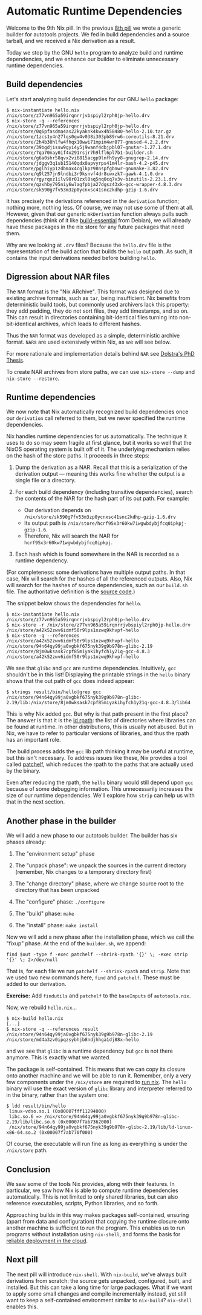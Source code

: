 # Automatic Runtime Dependencies

Welcome to the 9th Nix pill. In the previous [8th pill](08-generic-builders.md) we wrote a generic builder for autotools projects. We fed in build dependencies and a source tarball, and we received a Nix derivation as a result.

Today we stop by the GNU `hello` program to analyze build and runtime dependencies, and we enhance our builder to eliminate unnecessary runtime dependencies.

## Build dependencies

Let's start analyzing build dependencies for our GNU `hello` package:

```console
$ nix-instantiate hello.nix
/nix/store/z77vn965a59irqnrrjvbspiyl2rph0jp-hello.drv
$ nix-store -q --references /nix/store/z77vn965a59irqnrrjvbspiyl2rph0jp-hello.drv
/nix/store/0q6pfasdma4as22kyaknk4kwx4h58480-hello-2.10.tar.gz
/nix/store/1zcs1y4n27lqs0gw4v038i303pb89rw6-coreutils-8.21.drv
/nix/store/2h4b30hlfw4fhqx10wwi71mpim4wr877-gnused-4.2.2.drv
/nix/store/39bgdjissw9gyi4y5j9wanf4dbjpbl07-gnutar-1.27.1.drv
/nix/store/7qa70nay0if4x291rsjr7h9lfl6pl7b1-builder.sh
/nix/store/g6a0shr58qvx2vi6815acgp9lnfh9yy8-gnugrep-2.14.drv
/nix/store/jdggv3q1sb15140qdx0apvyrps41m4lr-bash-4.2-p45.drv
/nix/store/pglhiyp1zdbmax4cglkpz98nspfgbnwr-gnumake-3.82.drv
/nix/store/q9l257jn9lndbi3r9ksnvf4dr8cwxzk7-gawk-4.1.0.drv
/nix/store/rgyrqxz1ilv90r01zxl0sq5nq0cq7v3v-binutils-2.23.1.drv
/nix/store/qzxhby795niy6wlagfpbja27dgsz43xk-gcc-wrapper-4.8.3.drv
/nix/store/sk590g7fv53m3zp0ycnxsc41snc2kdhp-gzip-1.6.drv
```

It has precisely the derivations referenced in the `derivation` function; nothing more, nothing less. Of course, we may not use some of them at all. However, given that our generic `mkDerivation` function always pulls such dependencies (think of it like [build-essential](https://packages.debian.org/unstable/build-essential) from Debian), we will already have these packages in the nix store for any future packages that need them.

Why are we looking at `.drv` files? Because the `hello.drv` file is the representation of the build action that builds the `hello` out path. As such, it contains the input derivations needed before building `hello`.

## Digression about NAR files

The `NAR` format is the "Nix ARchive". This format was designed due to existing archive formats, such as `tar`, being insufficient. Nix benefits from deterministic build tools, but commonly used archivers lack this property: they add padding, they do not sort files, they add timestamps, and so on. This can result in directories containing bit-identical files turning into non-bit-identical archives, which leads to different hashes.

Thus the `NAR` format was developed as a simple, deterministic archive format. `NAR`s are used extensively within Nix, as we will see below.

For more rationale and implementation details behind `NAR` see [Dolstra's PhD Thesis](http://nixos.org/~eelco/pubs/phd-thesis.pdf).

To create NAR archives from store paths, we can use `nix-store --dump` and `nix-store --restore`.

## Runtime dependencies

We now note that Nix automatically recognized build dependencies once our `derivation` call referred to them, but we never specified the runtime dependencies.

Nix handles runtime dependencies for us automatically. The technique it uses to do so may seem fragile at first glance, but it works so well that the NixOS operating system is built off of it. The underlying mechanism relies on the hash of the store paths. It proceeds in three steps:

1.  Dump the derivation as a NAR. Recall that this is a serialization of the derivation output — meaning this works fine whether the output is a single file or a directory.

2.  For each build dependency (including transitive dependencies), search the contents of the NAR for the hash part of its out path. For example:
    * Our derivation depends on `/nix/store/sk590g7fv53m3zp0ycnxsc41snc2kdhp-gzip-1.6.drv`
    * Its output path is `/nix/store/hcrf95x3r60kw71wgwbdybjfcq0ipkpj-gzip-1.6`.
    * Therefore, Nix will search the NAR for `hcrf95x3r60kw71wgwbdybjfcq0ipkpj`.

3.  Each hash which is found somewhere in the NAR is recorded as a runtime dependency.

(For completeness: some derivations have multiple output paths. In that case, Nix will search for the hashes of all the referenced outputs. Also, Nix will search for the hashes of source dependencies, such as our `build.sh` file. The authoritative definition is the [source code](https://github.com/NixOS/nix/blob/a268c0de7192188c7233bf83a4635198c360e270/src/libstore/build/local-derivation-goal.cc#L2220-L2227).)

The snippet below shows the dependencies for `hello`.

```console
$ nix-instantiate hello.nix
/nix/store/z77vn965a59irqnrrjvbspiyl2rph0jp-hello.drv
$ nix-store -r /nix/store/z77vn965a59irqnrrjvbspiyl2rph0jp-hello.drv
/nix/store/a42k52zwv6idmf50r9lps1nzwq9khvpf-hello
$ nix-store -q --references /nix/store/a42k52zwv6idmf50r9lps1nzwq9khvpf-hello
/nix/store/94n64qy99ja0vgbkf675nyk39g9b978n-glibc-2.19
/nix/store/8jm0wksask7cpf85miyakihyfch1y21q-gcc-4.8.3
/nix/store/a42k52zwv6idmf50r9lps1nzwq9khvpf-hello
```

We see that `glibc` and `gcc` are runtime dependencies. Intuitively, `gcc` shouldn't be in this list! Displaying the printable strings in the `hello` binary shows that the out path of `gcc` does indeed appear:

```console
$ strings result/bin/hello|grep gcc
/nix/store/94n64qy99ja0vgbkf675nyk39g9b978n-glibc-2.19/lib:/nix/store/8jm0wksask7cpf85miyakihyfch1y21q-gcc-4.8.3/lib64
```

This is why Nix added `gcc`. But why is that path present in the first place? The answer is that it is the [ld rpath](http://en.wikipedia.org/wiki/Rpath): the list of directories where libraries can be found at runtime. In other distributions, this is usually not abused. But in Nix, we have to refer to particular versions of libraries, and thus the rpath has an important role.

The build process adds the `gcc` lib path thinking it may be useful at runtime, but this isn't necessary. To address issues like these, Nix provides a tool called [patchelf](https://nixos.org/patchelf.html), which reduces the rpath to the paths that are actually used by the binary.

Even after reducing the rpath, the `hello` binary would still depend upon `gcc` because of some debugging information. This unnecessarily increases the size of our runtime dependencies. We'll explore how `strip` can help us with that in the next section.

## Another phase in the builder

We will add a new phase to our autotools builder. The builder has six phases already:

1.  The "environment setup" phase

2.  The "unpack phase": we unpack the sources in the current directory (remember, Nix changes to a temporary directory first)

3.  The "change directory" phase, where we change source root to the directory that has been unpacked

4.  The "configure" phase: `./configure`

5.  The "build" phase: `make`

6.  The "install" phase: `make install`

Now we will add a new phase after the installation phase, which we call the "fixup" phase. At the end of the `builder.sh`, we append:

```console
find $out -type f -exec patchelf --shrink-rpath '{}' \; -exec strip '{}' \; 2>/dev/null
```

That is, for each file we run `patchelf --shrink-rpath` and `strip`. Note that we used two new commands here, `find` and `patchelf`. These must be added to our derivation.

**Exercise:** Add `findutils` and `patchelf` to the `baseInputs` of `autotools.nix`.

Now, we rebuild `hello.nix`...

```console
$ nix-build hello.nix
[...]
$ nix-store -q --references result
/nix/store/94n64qy99ja0vgbkf675nyk39g9b978n-glibc-2.19
/nix/store/md4a3zv0ipqzsybhjb8ndjhhga1dj88x-hello
```

and we see that `glibc` is a runtime dependency but `gcc` is not there anymore. This is exactly what we wanted.

The package is self-contained. This means that we can copy its closure onto another machine and we will be able to run it. Remember, only a very few components under the `/nix/store` are required to [run nix](02-install-on-your-running-system.md). The `hello` binary will use the exact version of `glibc` library and interpreter referred to in the binary, rather than the system one:

```console
$ ldd result/bin/hello
 linux-vdso.so.1 (0x00007fff11294000)
 libc.so.6 => /nix/store/94n64qy99ja0vgbkf675nyk39g9b978n-glibc-2.19/lib/libc.so.6 (0x00007f7ab7362000)
 /nix/store/94n64qy99ja0vgbkf675nyk39g9b978n-glibc-2.19/lib/ld-linux-x86-64.so.2 (0x00007f7ab770f000)
```

Of course, the executable will run fine as long as everything is under the `/nix/store` path.

## Conclusion

We saw some of the tools Nix provides, along with their features. In particular, we saw how Nix is able to compute runtime dependencies automatically. This is not limited to only shared libraries, but can also reference executables, scripts, Python libraries, and so forth.

Approaching builds in this way makes packages self-contained, ensuring (apart from data and configuration) that copying the runtime closure onto another machine is sufficient to run the program. This enables us to run programs without installation using `nix-shell`, and forms the basis for [reliable deployment in the cloud](https://github.com/NixOS/nixops).

## Next pill

The next pill will introduce `nix-shell`. With `nix-build`, we've always built derivations from scratch: the source gets unpacked, configured, built, and installed. But this can take a long time for large packages. What if we want to apply some small changes and compile incrementally instead, yet still want to keep a self-contained environment similar to `nix-build`? `nix-shell` enables this.

